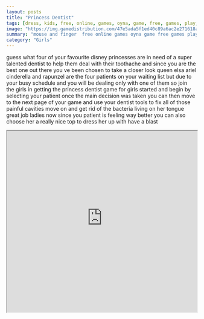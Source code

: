 ```yaml
---
layout: posts
title: "Princess Dentist"
tags: [dress, kids, free, online, games, oyna, game, free, games, play, play, games]
image: "https://img.gamedistribution.com/47e5ada5f1ed40c89a6ac2e271618ae4.jpg"
summary: "mouse and finger  free online games oyna game free games play play games"
category: "Girls"
---
```


guess what four of your favourite disney princesses are in need of a super talented dentist to help them deal with their toothache and since you are the best one out there you ve been chosen to take a closer look queen elsa ariel cinderella and rapunzel are the four patients on your waiting list but due to your busy schedule and you will be dealing only with one of them so join the girls in getting the princess dentist game for girls started and begin by selecting your patient once the main decision was taken you can then move to the next page of your game and use your dentist tools to fix all of those painful cavities move on and get rid of the bacteria living on her tongue great job ladies now since you patient is feeling way better you can also choose her a really nice top to dress her up with have a blast

<iframe width="100%" height="480px;" src="https://html5.gamedistribution.com/47e5ada5f1ed40c89a6ac2e271618ae4/"></iframe>
